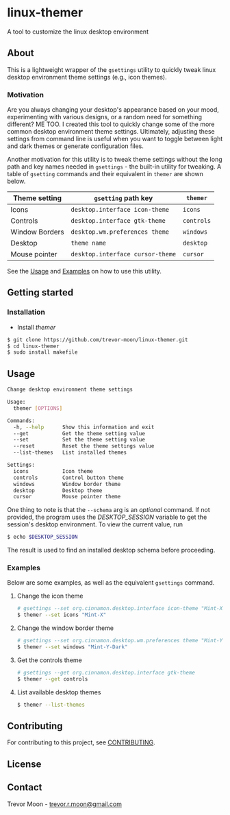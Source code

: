# linux-themer

A tool to customize the linux desktop environment

## About

This is a lightweight wrapper of the `gsettings` utility to quickly tweak linux desktop environment theme settings (e.g., icon themes).

### Motivation

Are you always changing your desktop's appearance based on your mood, experimenting with various designs, or a random need for something different? ME TOO. I created this tool to quickly change some of the more common desktop environment theme settings. Ultimately, adjusting these settings from command line is useful when you want to toggle between light and dark themes or generate configuration files.

Another motivation for this utility is to tweak theme settings without the long path and key names needed in `gsettings` - the built-in utility for tweaking. A table of `gsetting` commands and their equivalent in `themer`  are shown below.

| Theme setting  | `gsetting` path key              | `themer`   |
|----------------|----------------------------------|------------|
| Icons          | `desktop.interface icon-theme`   | `icons`    |
| Controls       | `desktop.interface gtk-theme`    | `controls` |
| Window Borders | `desktop.wm.preferences theme`   | `windows`  |
| Desktop        | `theme name`                     | `desktop`  |
| Mouse pointer  | `desktop.interface cursor-theme` | `cursor`   |

See the [Usage](#usage) and [Examples](#examples) on how to use this utility.

## Getting started

### Installation

- Install *themer*

```bash
$ git clone https://github.com/trevor-moon/linux-themer.git
$ cd linux-themer
$ sudo install makefile
```

## Usage

```bash
Change desktop environment theme settings

Usage:
  themer [OPTIONS]

Commands:
  -h, --help      Show this information and exit
  --get           Get the theme setting value
  --set           Set the theme setting value
  --reset         Reset the theme settings value
  --list-themes   List installed themes

Settings:
  icons           Icon theme
  controls        Control button theme
  windows         Window border theme
  desktop         Desktop theme
  cursor          Mouse pointer theme
```

One thing to note is that the `--schema` arg is an *optional* command. If not provided, the program uses the *DESKTOP_SESSION* variable to get the session's desktop environment. To view the current value, run

```bash
$ echo $DESKTOP_SESSION
```

The result is used to find an installed desktop schema before proceeding.

### Examples

Below are some examples, as well as the equivalent `gsettings` command.

1) Change the icon theme

   ```bash
   # gsettings --set org.cinnamon.desktop.interface icon-theme "Mint-X"
   $ themer --set icons "Mint-X"
   ```

2) Change the window border theme

   ```bash
   # gsettings --set org.cinnamon.desktop.wm.preferences theme "Mint-Y-Dark"
   $ themer --set windows "Mint-Y-Dark"
   ```

3) Get the controls theme

   ```bash
   # gsettings --get org.cinnamon.desktop.interface gtk-theme
   $ themer --get controls
   ```

4) List available desktop themes

    ```bash
    $ themer --list-themes
    ```

## Contributing

For contributing to this project, see [CONTRIBUTING](Contributing.md).

## License

## Contact

Trevor Moon - trevor.r.moon@gmail.com
